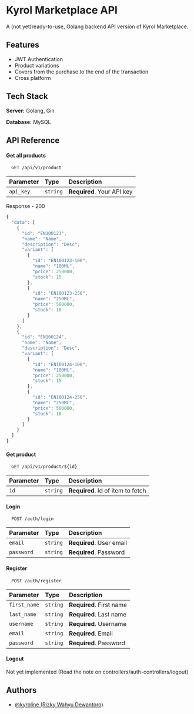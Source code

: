 
# Kyrol Marketplace API

A (not yet)ready-to-use, Golang backend API version of Kyrol Marketplace.




## Features

- JWT Authentication
- Product variations
- Covers from the purchase to the end of the transaction
- Cross platform


## Tech Stack

**Server:** Golang, Gin

**Database:** MySQL


## API Reference

#### Get all products

```http
  GET /api/v1/product
```

| Parameter | Type     | Description                |
| :-------- | :------- | :------------------------- |
| `api_key` | `string` | **Required**. Your API key |

Response - 200

```javascript
{
  "data": [
    {
      "id": "EN100123",
      "name": "Name",
      "description": "Desc",
      "variant": [
        {
          "id": "EN100123-100",
          "name": "100ML",
          "price": 250000,
          "stock": 15
        },
        {
          "id": "EN100123-250",
          "name": "250ML",
          "price": 500000,
          "stock": 18
        }
      ]
    },
    {
      "id": "EN100124",
      "name": "Name",
      "description": "Desc",
      "variant": [
        {
          "id": "EN100124-100",
          "name": "100ML",
          "price": 250000,
          "stock": 15
        },
        {
          "id": "EN100124-250",
          "name": "250ML",
          "price": 500000,
          "stock": 18
        }
      ]
    }
  ]
}
```

#### Get product

```http
  GET /api/v1/product/${id}
```

| Parameter | Type     | Description                       |
| :-------- | :------- | :-------------------------------- |
| `id`      | `string` | **Required**. Id of item to fetch |

#### Login

```http
  POST /auth/login
```

| Parameter | Type     | Description                       |
| :-------- | :------- | :-------------------------------- |
| `email`      | `string` | **Required**. User email |
| `password`      | `string` | **Required**. Password |

#### Register

```http
  POST /auth/register
```

| Parameter | Type     | Description                       |
| :-------- | :------- | :-------------------------------- |
| `first_name`      | `string` | **Required**. First name |
| `last_name`      | `string` | **Required**. Last name |
| `username`      | `string` | **Required**. Username |
| `email`      | `string` | **Required**. Email |
| `password`      | `string` | **Required**. Password |

#### Logout

Not yet implemented (Read the note on controllers/auth-controllers/logout)


## Authors

- [@kyroline (Rizky Wahyu Dewantoro)](https://github.com/Kyroline)

